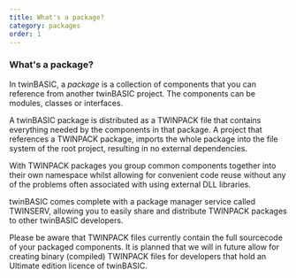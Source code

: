 ```yaml
---
title: What's a package?
category: packages
order: 1
---
```


### What's a package?

In twinBASIC, a *package* is a collection of components that you can reference from another twinBASIC project.  The components can be modules, classes or interfaces.

A twinBASIC package is distributed as a TWINPACK file that contains everything needed by the components in that package.  A project that references a TWINPACK package, imports the whole package into the file system of the root project, resulting in no external dependencies.

With TWINPACK packages you group common components together into their own namespace whilst allowing for convenient code reuse without any of the problems often associated with using external DLL libraries.

twinBASIC comes complete with a package manager service called TWINSERV, allowing you to easily share and distribute TWINPACK packages to other twinBASIC developers.

Please be aware that TWINPACK files currently contain the full sourcecode of your packaged components.  It is planned that we will in future allow for creating binary (compiled) TWINPACK files for developers that hold an Ultimate edition licence of twinBASIC.